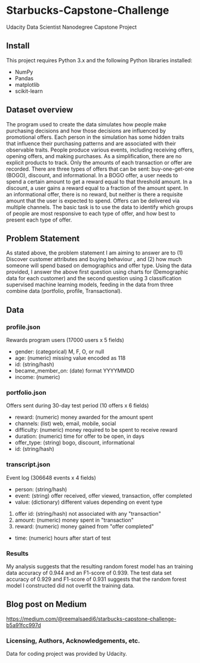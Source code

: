 
# Starbucks-Capstone-Challenge
 Udacity Data Scientist Nanodegree Capstone Project

## Install
This project requires Python 3.x and the following Python libraries installed:
- NumPy
- Pandas
- matplotlib
- scikit-learn
## Dataset overview
The program used to create the data simulates how people make purchasing decisions and how those decisions are influenced by promotional offers.
Each person in the simulation has some hidden traits that influence their purchasing patterns and are associated with their observable traits. People produce various events, including receiving offers, opening offers, and making purchases.
As a simplification, there are no explicit products to track. Only the amounts of each transaction or offer are recorded.
There are three types of offers that can be sent: buy-one-get-one (BOGO), discount, and informational. In a BOGO offer, a user needs to spend a certain amount to get a reward equal to that threshold amount. In a discount, a user gains a reward equal to a fraction of the amount spent. In an informational offer, there is no reward, but neither is there a requisite amount that the user is expected to spend. Offers can be delivered via multiple channels.
The basic task is to use the data to identify which groups of people are most responsive to each type of offer, and how best to present each type of offer.

## Problem Statement
As stated above, the problem statement I am aiming to answer are to (1) Discover customer attributes and buying behaviour , and (2) how much someone will spend based on demographics and offer type.
Using the data provided, I answer the above first question using charts for (Demographic data for each customer) and the second question using 3 classification supervised machine learning models, feeding in the data from three combine data (portfolio, profile, Transactional).

## Data 
### profile.json
Rewards program users (17000 users x 5 fields)
- gender: (categorical) M, F, O, or null
- age: (numeric) missing value encoded as 118
- id: (string/hash)
- became_member_on: (date) format YYYYMMDD
- income: (numeric)

### portfolio.json
Offers sent during 30-day test period (10 offers x 6 fields)
- reward: (numeric) money awarded for the amount spent
- channels: (list) web, email, mobile, social
- difficulty: (numeric) money required to be spent to receive reward
- duration: (numeric) time for offer to be open, in days
- offer_type: (string) bogo, discount, informational
- id: (string/hash)
### transcript.json
Event log (306648 events x 4 fields)
- person: (string/hash)
- event: (string) offer received, offer viewed, transaction, offer completed
- value: (dictionary) different values depending on event type
1. offer id: (string/hash) not associated with any "transaction"
2. amount: (numeric) money spent in "transaction"
3. reward: (numeric) money gained from "offer completed"
- time: (numeric) hours after start of test

### Results
My analysis suggests that the resulting random forest model has an training data accuracy of 0.944 and an F1-score of 0.939. The test data set accuracy of 0.929 and F1-score of 0.931 suggests that the random forest model I constructed did not overfit the training data.


## Blog post on Medium  
https://medium.com/@reemalsaedi6/starbucks-capstone-challenge-b5a91fcc997d

### Licensing, Authors, Acknowledgements, etc.
Data for coding project was provided by Udacity.
